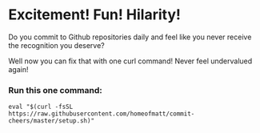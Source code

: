 # Excitement! Fun! Hilarity!
Do you commit to Github repositories daily and feel like you never receive the recognition you deserve?

Well now you can fix that with one curl command! Never feel undervalued again!

### Run this one command:
`eval "$(curl -fsSL https://raw.githubusercontent.com/homeofmatt/commit-cheers/master/setup.sh)"`
